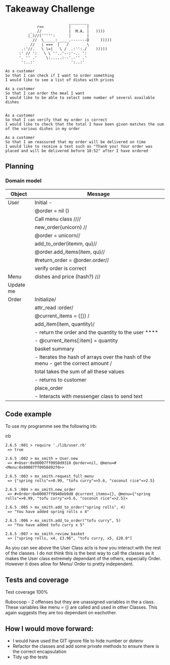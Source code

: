 # Takeaway Challenge

```
                            _________
              r==           |       |
           _  //            |  M.A. |   ))))
          |_)//(''''':      |       |
            //  \_____:_____.-------D     )))))
           //   | ===  |   /        \
       .:'//.   \ \=|   \ /  .:'':./    )))))
      :' // ':   \ \ ''..'--:'-.. ':
      '. '' .'    \:.....:--'.-'' .'
       ':..:'                ':..:'

 ```

```
As a customer
So that I can check if I want to order something
I would like to see a list of dishes with prices

As a customer
So that I can order the meal I want
I would like to be able to select some number of several available dishes


As a customer
So that I can verify that my order is correct
I would like to check that the total I have been given matches the sum of the various dishes in my order

As a customer
So that I am reassured that my order will be delivered on time
I would like to receive a text such as "Thank you! Your order was placed and will be delivered before 18:52" after I have ordered
```

## Planning 

### Domain model

Object    | Message 
|---------|---------
|User     | Initial - 
|         |    @order = nil ()
|         |  Call menu class //// 
|         |  new_order(unicorn) //
|         | @order = unicorn//
|         | add_to_order(itemm, qu)//
|         |@order.add_items(item, qu)//
|         |  #return_order = @order.order//
|         |  verify order is correct 
|Menu      | dishes and price (hash?) /// 
|            Update me
|Order     | Initialize/
||            attr_read :order/
|        | @current_items = {[]} /          
|        | add_item(item, quantity)/
||                     - return the order and the quantity to the user ****
||                   - @current_items[:item] = quantity 
|   | basket summary 
||                - Iterates the hash of arrays over the hash of the menu - get the correct amount /              
|| total takes the sum of all these values 
||             - returns to customer 
|| place_order 
||- Interacts with messenger class to send text

## Code example 

To use my programme see the following irb:

irb
```
2.6.5 :001 > require './lib/user.rb'
 => true 

2.6.5 :002 > mx_smith = User.new
 => #<User:0x00007ff0950d9318 @order=nil, @menu=#<Menu:0x00007ff0950d92f0>> 

2.6.5 :003 > mx_smith.request_full_menu
 => {"spring rolls"=>0.99, "tofu curry"=>5.6, "coconut rice"=>2.5} 

2.6.5 :004 > mx_smith.new_order
 => #<Order:0x00007ff0940eb9d8 @current_items={}, @menu={"spring rolls"=>0.99, "tofu curry"=>5.6, "coconut rice"=>2.5}> 

2.6.5 :005 > mx_smith.add_to_order("spring rolls", 4)
 => "You have added spring rolls x 4" 

2.6.5 :006 > mx_smith.add_to_order("tofu curry", 5)
 => "You have added tofu curry x 5" 

2.6.5 :007 > mx_smith.review_basket
 => ["spring rolls, x4, £3.96", "tofu curry, x5, £28.0"] 

```

As you can see above the User Class acts is how you interact with the rest of the classes. I do not think this is the best way to call the classes as it makes the User class extremely dependant of the others, especially Order. However it does allow for Menu/ Order to pretty independent.

## Tests and coverage

Test coverage 100%

Rubocoop - 2 offenses but they are unassigned variables in the a class. These variables like menu = {} are called and used in other Classes. This again suggests they are too dependant on eachother. 

## How I would move forward: 
- I would have used the GIT ignore file to hide number or dotenv
- Refactor the classes and add some private methods to ensure there is the correct encapsulation
- Tidy up the tests





